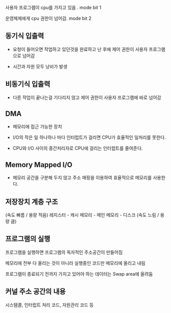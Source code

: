 사용자 프로그램이 cpu를 가지고 있음 .  mode bit 1



운영체제에게 cpu 권한이 넘어감.  mode bit 2



## 동기식 입출력

- 요청이 들어오면 작업하고 있던것을 완료하고 난 후에 제어 권한이 사용자 프로그램으로 넘어감

- 시간과 자원 모두 낭비가 발생



## 비동기식 입출력

- 다른 작업이 끝나는걸 기다리지 않고 제어 권한이 사용자 프로그램에 바로 넘어감



## DMA

- 메모리에 접근 가능한 장치

- I/O의 작은 일 하나하나 마다 인터럽트가 걸리면 CPU가 효율적인 일처리를 못한다.

- CPU와 I/O 사이의 중간처리자로 CPU에 걸리는 인터럽트를 줄여준다.



## Memory Mapped I/O

- 메모리 공간을 구분해 두지 않고 주소 매핑을 이용하여 효율적으로 메모리를 사용한다.



## 저장장치 계층 구조

(속도 빠름 / 용량 적음) 레지스터 - 캐시 메모리 - 메인 메모리 - 디스크 (속도 느림 / 용량 큼)



## 프로그램의 실행

프로그램을 실행하면 프로그램의 독자적인 주소공간이 만들어짐

메모리에 전부 다 올리는 것이 아니라 실행중인 코드만 메모리에 올리고 내림

프로그램이 종료되기 전까지 가지고 있어야 하는 데이터는 Swap area에 올려둠



## 커널 주소 공간의 내용

시스템콜, 인터럽트 처리 코드, 자원관리 코드 등
